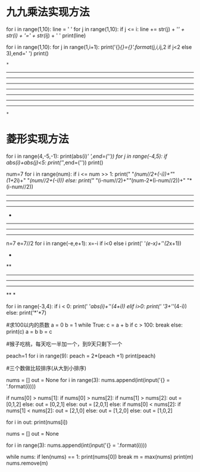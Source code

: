 # 九九乘法实现方法

for i in range(1,10):
    line = ' '
    for j in range(1,10):
        if j <= i:
            line += str(j) + '*' + str(i) + '=' + str(i*j) + ' '
    print(line)


for i in range(1,10):
    for j in range(1,i+1):
        print('{}*{}={}'.format(j,i,i*j,2 if j<2 else 3),end=' ')
    print()

 

    *
   ***
  *****
 *******
*********
 *******
  *****
   ***
    *

# 菱形实现方法

for i in range(4,-5,-1):
    print(abs(i)*' ',end=(''))
    for j in range(-4,5):
        if abs(i)+abs(j)<5:
            print('*',end=(''))
    print()

num=7
for i in range(num):
    if i <= num >> 1:
        print(" "*(num//2+(-i))+"*"*(1+2*i)+" "*(num//2+(-i)))
    else:
        print(" "*(i-num//2)+"*"*(num-2*(i-num//2))+" "*(i-num//2))


*******
 *****
  ***
   *
  ***
 *****
*******


n=7
e=7//2
for i in range(-e,e+1):
    x=-i if i<0 else i
    print(' '*(e-x)+'*'*(2*x+1))



   *
  **
 ***
*******
   ***
   **
   *


for i in range(-3,4):
    if i < 0:
        print(' '*abs(i)+'*'*(4+i))
    elif i>0:
        print(' '*3+'*'*(4-i))
    else:
        print('*'*7)



#求100以内的质数
a = 0
b = 1
while True:
    c = a + b
    if c > 100:
        break
    else:
        print(c)
        a = b
        b = c


#猴子吃桃，每天吃一半加一个，到9天只剩下一个

peach=1
for i in range(9):
    peach = 2*(peach +1)
print(peach)




#三个数做比较排序(从大到小排序)

nums = []
out = None
for i in range(3):
    nums.append(int(input('{} = '.format(i))))

if nums[0] > nums[1]:
    if nums[0] > nums[2]:
        if nums[1] > nums[2]:
            out = [0,1,2]
        else:
            out = [0,2,1]
    else:
        out = [2,0,1]
else:
    if nums[0] < nums[2]:
        if nums[1] < nums[2]:
            out = [2,1,0]
        else:
            out = [1,2,0]
    else:
        out = [1,0,2]

for i in out:
    print(nums[i])



nums = []
out = None

for i in range(3):
    nums.append(int(input('{} = '.format(i))))

while nums:
    if len(nums) == 1:
        print(nums[0])
        break
    m = max(nums)
    print(m)
    nums.remove(m)